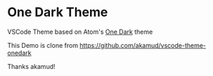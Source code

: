 # One Dark Theme

VSCode Theme based on Atom's [One Dark](https://github.com/atom/one-dark-syntax) theme

This Demo is clone from https://github.com/akamud/vscode-theme-onedark

Thanks akamud!